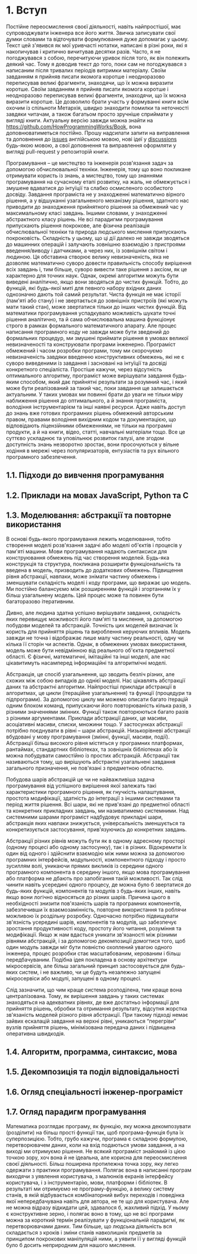 # 1. Вступ

Постійне переосмислення своєї діяльності, навіть найпростішої, має супроводжувати інженера все його життя. Звичка записувати свої думки словами та відточувати формулювання дуже допомагає у цьому. Текст цей з'явився як мої уривчасті нотатки, написані в різні роки, які я накопичував і критично вичитував десятки разів. Часто, я не погоджувався з собою, перечитуючи уривок після того, як він полежить деякий час. Тому я доводив текст до того, поки сам не погоджувався з написаним після тривалих періодів витримки матеріалу. Своїм завданням я прийняв писати якомога коротше і неодноразово переписував великі фрагменти, знаходячи, що їх можна виразити коротше. Своїм завданням я прийняв писати якомога коротше і неодноразово переписував великі фрагменти, знаходячи, що їх можна виразити коротше. Це дозволило брати участь у формуванні книги всім охочим із спільноти Метархія, швидко знаходити помилки та неточності завдяки читачам, а також багатьом просто зручніше сприймати у вигляді книги. Актуальну версію завжди можна знайти на https://github.com/HowProgrammingWorks/Book, вона доповнюватиметься постійно. Прошу надсилати запити на виправлення та доповнення до [issues](https://github.com/HowProgrammingWorks/Book/issues) англійською мовою, нові ідеї у [discussions](https://github.com/HowProgrammingWorks/Book/discussions) будь-якою мовою, а свої доповнення та виправлення оформляти у вигляді pull-request у репозиторій книги.

Програмування – це мистецтво та інженерія розв'язання задач за допомогою обчислювальної техніки. Інженерія, тому що воно покликане отримувати користь із знань, а мистецтво, тому що знаннями програмування на сучасному етапі розвитку, на жаль, не обмежується і змушене вдаватися до інтуїції та слабко осмисленого особистого досвіду. Завдання програміста не у знаходженні математично вірного рішення, а у відшуканні узагальненого механізму рішення, здатного нас приводити до знаходження прийнятного рішення за обмежений час у максимальному класі завдань. Іншими словами, у знаходженні абстрактного класу рішень. Не всі парадигми програмування припускають рішення покрокове, але фізична реалізація обчислювальної техніки та природа людського мислення припускають покроковість. Складність у цьому, що ці дії далеко не завжди зводяться до машинних операцій і залучають зовнішню взаємодію з пристроями введення/виводу і датчиками, а через них, із зовнішнім світом і людиною. Ця обставина створює велику невизначеність, яка не дозволяє математично суворо довести правильність способу вирішення всіх завдань і, тим більше, суворо вивести таке рішення з аксіом, як це характерно для точних наук. Однак, окремі алгоритми можуть бути виведені аналітично, якщо вони зводяться до чистих функцій. Тобто, до функцій, які будь-якої миті для певного набору вхідних даних однозначно дають той самий результат. Чиста функція не має історії (пам'яті або стану) і не звертається до зовнішніх пристроїв (які можуть мати такий стан), може звертатися тільки до інших чистих функцій. Від математики програмування успадкувало можливість шукати точні рішення аналітично, та й сама обчислювальна машина функціонує строго в рамках формального математичного апарату. Але процес написання програмного коду не завжди може бути зведений до формальних процедур, ми змушені приймати рішення в умовах великої невизначеності та конструювати програми інженерно. Програміст обмежений і часом розробки програми, тому ми скорочуємо невизначеність завдяки введенню конструктивних обмежень, які не є суворо виведеними із завдання і засновані на інтуїції та досвіді конкретного спеціаліста. Простіше кажучи, через відсутність оптимального алгоритму, програміст може вирішувати завдання будь-яким способом, який дає прийнятні результати за розумний час, і який може бути реалізований за такий час, поки завдання ще залишається актуальним. У таких умовах ми повинні брати до уваги не тільки міру наближення рішення до оптимального, а й знання програміста, володіння інструментарієм та інші наявні ресурси. Адже навіть доступ до знань вже готових програмних рішень обмежений авторським правом, правами володіння вихідним кодом та документацією, що відповідають ліцензійними обмеженнями, не тільки на програмні продукти, а й на книги, відео, статті, навчальні матеріали тощо. Все це суттєво ускладнює та уповільнює розвиток галузі, але згодом доступність знань незворотно зростає, вони просочуються у вільне ходіння в мережі через популяризаторів, ентузіастів та рух вільного програмного забезпечення.

## 1.1. Підходи до вивчення програмування

## 1.2. Приклади на мовах JavaScript, Python та C

## 1.3. Моделювання: абстракції та повторне використання

В основі будь-якого програмування лежить моделювання, тобто створення моделі розв'язання задачі або моделі об'єктів і процесів у пам'яті машини. Мови програмування надають синтаксиси для конструювання обмежень під час створення моделей. Будь-яка конструкція та структура, покликана розширити функціональність та введена в модель, призводить до додаткових обмежень. Підвищення рівня абстракції, навпаки, може знімати частину обмежень і зменшувати складність моделі і коду програми, що виражає цю модель. Ми постійно балансуємо між розширенням функцій і згортанням їх у більш узагальнену модель. Цей процес може та повинен бути багаторазово ітеративним.

Дивно, але людина здатна успішно вирішувати завдання, складність яких перевищує можливості його пам'яті та мислення, за допомогою побудови моделей та абстракцій. Точність цих моделей визначає їх користь для прийняття рішень та вироблення керуючих впливів. Модель завжди не точна і відображає лише малу частину реальності, одну чи кілька її сторін чи аспектів. Однак, в обмежених умовах використання, модель може бути невідмінною від реального об'єкта предметної області. Є фізичні, математичні, імітаційні та інші моделі, але нас цікавитимуть насамперед інформаційні та алгоритмічні моделі.

Абстракція, це спосіб узагальнення, що зводить безліч різних, але схожих між собою випадків до однієї моделі. Нас цікавлять абстракції даних та абстрактні алгоритми. Найпростіші приклади абстракції в алгоритмах, це цикли (ітераційне узагальнення) та функції (процедури та підпрограми). За допомогою циклу ми можемо описати багато ітерацій одним блоком команд, припускаючи його повторюваність кілька разів, з різними значеннями змінних. Функції також повторюються багато разів з різними аргументами. Приклади абстракції даних, це масиви, асоціативні масиви, списки, множини тощо. У застосунках абстракції потрібно поєднувати в рівні – шари абстракцій. Низькорівневі абстракції вбудовані у мову програмування (змінні, функції, масиви, події). Абстракції більш високого рівня містяться у програмних платформах, рантаймах, стандартних бібліотеках, та зовнішніх бібліотеках або їх можна побудувати самостійно із простих абстракцій. Абстракції так називаються тому, що вирішують абстрактні узагальнені завдання загального призначення, не пов'язані з предметною областю.

Побудова шарів абстракцій це чи не найважливіша задача програмування від успішного вирішення якої залежать такі характеристики програмного рішення, як гнучкість налаштування, простота модифікації, здатність до інтеграції з іншими системами та період життя рішення. Всі шари, які не прив'язані до предметної області та конкретних прикладних завдань, ми називатимемо системними. Над системними шарами програміст надбудовує прикладні шари, абстракція яких навпаки знижується, універсальність зменшується та конкретизується застосування, прив'язуючись до конкретних завдань.

Абстракції різних рівнів можуть бути як в одному адресному просторі (одному процесі або одному застосунку), так і в різних. Відокремити їх один від одного і здійснити взаємодію між ними можна за допомогою програмних інтерфейсів, модульності, компонентного підходу і просто зусиллям волі, уникаючи прямих викликів із середини одного програмного компонента в середину іншого, якщо мова програмування або платформа не дбають про запобігання такій можливості. Так слід чинити навіть усередині одного процесу, де можна було б звертатися до будь-яких функцій, компонентів та модулів з будь-яких інших, навіть якщо вони логічно відносяться до різних шарів. Причина цього в необхідності знизити пов'язаність шарів та програмних компонентів, забезпечивши їх взаємозамінність, повторне використання та роблячи можливою їх роздільну розробку. Одночасно потрібно підвищувати зв'язність усередині шарів, компонентів та модулів, що забезпечує зростання продуктивності коду, простоту його читання, розуміння та модифікації. Якщо ж нам вдасться уникати зв'язаності між різними рівнями абстракцій, і за допомогою декомпозиції домогтися того, щоб один модуль завжди міг бути повністю охоплений увагою одного інженера, процес розробки стає масштабованим, керованим і більш передбачуваним. Подібна ідея покладена в основу архітектури мікросервісів, але більш загальний принцип застосовується для будь-яких систем, і не важливо, чи це будуть незалежно запущені мікросервіси або модулі, запущені в одному процесі.

Слід зазначити, що чим краще система розподілена, тим краще вона централізована. Тому, як вирішення завдань у таких системах знаходяться на адекватних рівнях, де вже достатньо інформації для прийняття рішень, обробки та отримання результату, відсутня жорстка зв'язаність моделей різного рівня абстракції. При такому підході немає зайвих ескалацій завдання на верхні рівні, уникаються “перегріви” вузлів прийняття рішень, мінімізована передача даних і підвищена оперативна швидкодія.

## 1.4. Алгоритм, программа, синтаксис, мова

## 1.5. Декомпозиція та поділ відповідальності

## 1.6. Огляд спеціальності інженер-програміст

## 1.7. Огляд парадигм програмування

Математика розглядає програму, як функцію, яку можна декомпозувати (розділити) на більш прості функції так, щоб програма-функція була їх суперпозицією. Тобто, грубо кажучи, програма є складною формулою, перетворювачем даних, коли на вхід подаються умови завдання, а на виході ми отримуємо рішення. Не всякий програміст знайомий із цією точкою зору, хоч вона й не ідеальна, але корисна для переосмислення своєї діяльності. Більш поширена протилежна точка зору, яку легко одержати з практики програмування. Полягає вона в написанні програм виходячи з уявлення користувача, з малюнків екранів інтерфейсу користувача, і з інструментарію, мови, платформи і бібліотек. В результаті ми отримуємо не програму-функцію, а велику систему станів, в якій відбувається комбінаторний вибух переходів і поведінка якої непередбачувана навіть для автора, не те що для користувача. Але не можна відразу відкидати цей, здавалося б, жахливий підхід. У ньому є конструктивне зерно, і полягає воно в тому, що не всі програми можна за короткий термін реалізувати у функціональній парадигмі, як перетворювачами даних. Тим більше, що людська діяльність вся складається з кроків і зміни станів навколишніх предметів за принципом покрокових маніпуляцій ними, а уявити її у вигляді функцій було б досить неприродним для нашого мислення.
